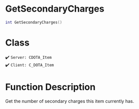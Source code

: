 # GetSecondaryCharges
```lua
int GetSecondaryCharges()
```
# Class
✔️ `Server: CDOTA_Item`  
✔️ `Client: C_DOTA_Item`  

# Function Description
Get the number of secondary charges this item currently has.
